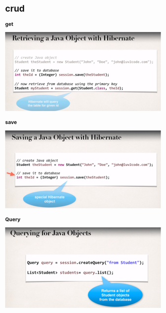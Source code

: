 # crud

### get

![](../.gitbook/assets/image%20%2875%29.png)

### save

![](../.gitbook/assets/image%20%2865%29.png)

### Query

![](../.gitbook/assets/image%20%2879%29.png)



